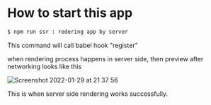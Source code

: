 # How to start this app 

 ```bash
 $ npm run ssr : redering app by server 
 ```

This command will call babel hook "register" 

when rendering process happens in server side, then preview after networking looks like this


![Screenshot 2022-01-29 at 21 37 56](https://user-images.githubusercontent.com/45092135/151676828-c88f8824-0f56-4daa-b448-2ac6cfcfed67.png)

This is when server side rendering works successfully.

